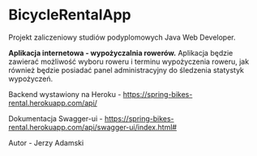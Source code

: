# BicycleRentalApp

Projekt zaliczeniowy studiów podyplomowych Java Web Developer.

**Aplikacja internetowa - wypożyczalnia rowerów.** Aplikacja będzie zawierać możliwość wyboru roweru i terminu wypożyczenia roweru, jak również będzie posiadać panel administracyjny do śledzenia statystyk wypożyczeń.

Backend wystawiony na Heroku - https://spring-bikes-rental.herokuapp.com/api/

Dokumentacja Swagger-ui - https://spring-bikes-rental.herokuapp.com/api/swagger-ui/index.html#

Autor - Jerzy Adamski